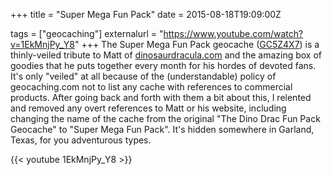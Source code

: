 +++
title = "Super Mega Fun Pack"
date = 2015-08-18T19:09:00Z

tags = ["geocaching"]
externalurl = "https://www.youtube.com/watch?v=1EkMnjPy_Y8"
+++
The Super Mega Fun Pack geocache ([GC5Z4X7](http://www.geocaching.com/geocache/GC5Z4X7_super-mega-fun-pack?guid=2b17d678-ce39-469a-bb79-675f048e81f2)) is a thinly-veiled tribute to Matt of [dinosaurdracula.com](http://dinosaurdracula.com/) and the amazing box of goodies that he puts together every month for his hordes of devoted fans. It's only "veiled" at all because of the (understandable) policy of geocaching.com not to list any cache with references to commercial products. After going back and forth with them a bit about this, I relented and removed any overt references to Matt or his website, including changing the name of the cache from the original "The Dino Drac Fun Pack Geocache" to "Super Mega Fun Pack". It's hidden somewhere in Garland, Texas, for you adventurous types.

{{< youtube 1EkMnjPy_Y8 >}}